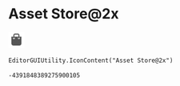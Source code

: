 # Asset Store@2x
![](/img/Asset%20Store@2x.png)

``` CSharp
EditorGUIUtility.IconContent("Asset Store@2x")
```
```
-4391848389275900105
```
